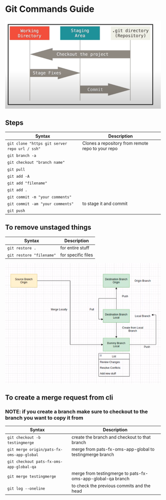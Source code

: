 # Git Commands Guide

![git flow](img/gitflow.png)

## **Steps** 
| Syntax | Description |
| ----------- | ----------- |
| `git clone "https git server repo url / ssh"` | Clones a repository from remote repo to your repo |
| `git branch -a` | 
| `git checkout "branch name"` |
| `git pull` |
| `git add -A `     
| `git add "filename"` 
| `git add .` | 
| `git commit -m "your comments"` | 
| `git commit -am "your comments"` | to stage it and commit |
| `git push` |

## **To remove unstaged things** 
| Syntax | Description |
| ----------- | ----------- |
| `git restore .`  | for entire stuff |
| `git restore "filename"` | for specific files |


![git merge](img/gitmerge.png)

## **To create a merge request from cli**
### **NOTE: if you create a branch make sure to checkout to the branch you want to copy it from**
| Syntax | Description |
| ----------- | ----------- |
| `git checkout -b testingmerge`     | create the branch and checkout to that branch |
| `git merge origin/pats-fx-oms-app-global`  | merge from pats-fx-oms-app-global to testingmerge branch |
| `git checkout pats-fx-oms-app-global-qa` |
| `git merge testingmerge`        | merge from testingmerge to pats-fx-oms-app-global-qa branch |
| `git log --oneline`     | to check the previous commits and the head |

